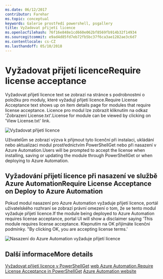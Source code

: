 ```yaml
---
ms.date: 06/12/2017
contributor: Farehar
ms.topic: conceptual
keywords: Galerie prostředí powershell, psgallery
title: Vyžadovat přijetí licence
ms.openlocfilehash: 76f16e848e1cd660e062bf8569fb914b32f14934
ms.sourcegitcommit: e9ad4d85fd7eb72fb5bc37f6ca3ae1282ae3c6d7
ms.contentlocale: cs-CZ
ms.lasthandoff: 05/10/2018
---
```

# <a name="require-license-acceptance"></a><span data-ttu-id="58862-103">Vyžadovat přijetí licence</span><span class="sxs-lookup"><span data-stu-id="58862-103">Require license acceptance</span></span>

<span data-ttu-id="58862-104">Vyžadovat přijetí licence text se zobrazí na stránce s podrobnostmi o položku pro moduly, které vyžadují přijetí licence.</span><span class="sxs-lookup"><span data-stu-id="58862-104">Require License Acceptance text shows up on item details page for modules that require license acceptance.</span></span> <span data-ttu-id="58862-105">Licence pro modul lze zobrazit kliknutím na odkaz 'Zobrazení License.txt'.</span><span class="sxs-lookup"><span data-stu-id="58862-105">License for module can be viewed by clicking on 'View License.txt' link.</span></span>

![Vyžadovat přijetí licence](../../Images/RequireLicenseAcceptance.png)

<span data-ttu-id="58862-107">Uživatelům se zobrazí výzva k přijmout tyto licenční při instalaci, ukládání nebo aktualizaci modul prostřednictvím PowerShellGet nebo při nasazení v Azure Automation.</span><span class="sxs-lookup"><span data-stu-id="58862-107">Users will be prompted to accept the license when installing, saving or updating the module through PowerShellGet or when deploying to Azure Automation.</span></span>

## <a name="require-license-acceptance-on-deploy-to-azure-automation"></a><span data-ttu-id="58862-108">Vyžadování přijetí licence při nasazení ve službě Azure Automation</span><span class="sxs-lookup"><span data-stu-id="58862-108">Require License Acceptance on Deploy to Azure Automation</span></span>

<span data-ttu-id="58862-109">Pokud modul nasazení pro Azure Automation vyžaduje přijetí licence, portál uživatelského rozhraní se zobrazí právní omezení o tom, že se tento modul vyžaduje přijetí licence.</span><span class="sxs-lookup"><span data-stu-id="58862-109">If the module being deployed to Azure Automation requires license acceptance, portal UI will show a disclaimer saying 'This module requires license acceptance.</span></span> <span data-ttu-id="58862-110">Klepnutím na OK přijímáte licenční podmínky. "</span><span class="sxs-lookup"><span data-stu-id="58862-110">By clicking OK, you are accepting license terms.'</span></span>

![Nasazení do Azure Automation vyžaduje přijetí licence](../../Images/DeployToAzureAutomationRequireLicenseAcceptanceDisclaimer.png)

## <a name="more-details"></a><span data-ttu-id="58862-112">Další informace</span><span class="sxs-lookup"><span data-stu-id="58862-112">More details</span></span>

<span data-ttu-id="58862-113">[Vyžadovat přijetí licence v PowerShellGet](../../concepts/module-license-acceptance.md)
[web Azure Automation.](/azure/automation)</span><span class="sxs-lookup"><span data-stu-id="58862-113">[Require License Acceptance in PowerShellGet](../../concepts/module-license-acceptance.md)
[Azure Automation website](/azure/automation)</span></span>
